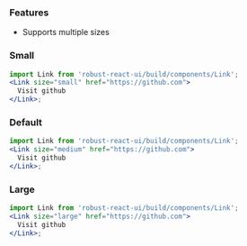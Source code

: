 ### Features

- Supports multiple sizes

### Small

```jsx
import Link from 'robust-react-ui/build/components/Link';
<Link size="small" href="https://github.com">
  Visit github
</Link>;
```

### Default

```jsx
import Link from 'robust-react-ui/build/components/Link';
<Link size="medium" href="https://github.com">
  Visit github
</Link>;
```

### Large

```jsx
import Link from 'robust-react-ui/build/components/Link';
<Link size="large" href="https://github.com">
  Visit github
</Link>;
```
